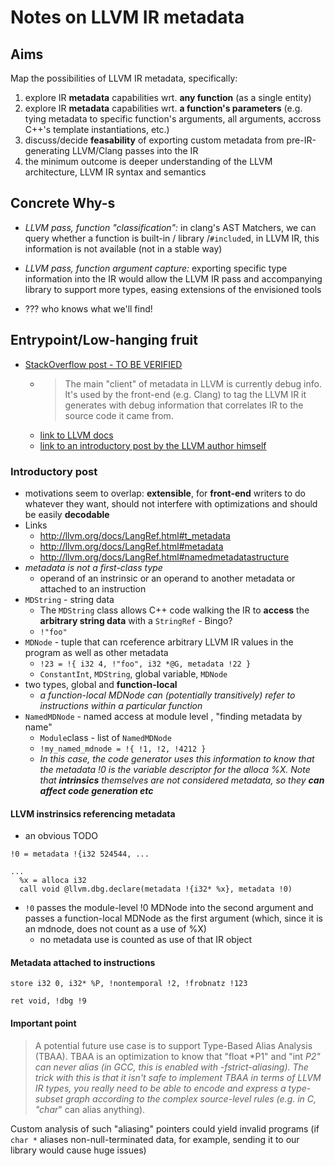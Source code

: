 # Notes on LLVM IR metadata

## Aims

Map the possibilities of LLVM IR metadata, specifically:

1. explore IR **metadata** capabilities wrt. **any function** (as a single entity)
2. explore IR **metadata** capabilities wrt. **a function's parameters** (e.g. tying metadata to specific function's arguments, all arguments, accross C++'s template instantiations, etc.)
3. discuss/decide **feasability** of exporting custom metadata from pre-IR-generating LLVM/Clang passes into the IR
4. the minimum outcome is deeper understanding of the LLVM architecture, LLVM IR syntax and semantics

## Concrete Why-s

* *LLVM pass, function "classification":* in clang's AST Matchers, we can query whether a function is built-in / library /`#include`d, in LLVM IR, this information is not available (not in a stable way)

* *LLVM pass, function argument capture:* exporting specific type information into the IR would allow the LLVM IR pass and accompanying library to support more types, easing extensions of the envisioned tools

* ??? who knows what we'll find!


## Entrypoint/Low-hanging fruit

* [StackOverflow post - TO BE VERIFIED](https://stackoverflow.com/questions/19743861/what-is-llvm-metadata)
    * > The main "client" of metadata in LLVM is currently debug info. It's used by the front-end (e.g. Clang) to tag the LLVM IR it generates with debug information that correlates IR to the source code it came from. 
    * [link to LLVM docs](https://llvm.org/docs/LangRef.html#metadata)
    * [link to an introductory post by the LLVM author himself](https://blog.llvm.org/2010/04/extensible-metadata-in-llvm-ir.html)

### Introductory post

* motivations seem to overlap: **extensible**, for **front-end** writers to do whatever they want, should not interfere with optimizations and should be easily **decodable**
* Links
    * http://llvm.org/docs/LangRef.html#t_metadata
    * http://llvm.org/docs/LangRef.html#metadata
    * http://llvm.org/docs/LangRef.html#namedmetadatastructure
* *metadata is not a first-class type*
    * operand of an instrinsic or an operand to another metadata or attached to an instruction 
* `MDString` - string data
    * The `MDString` class allows C++ code walking the IR to **access** the **arbitrary string data** with a `StringRef` - Bingo?
    * `!"foo"`
* `MDNode` - tuple that can rceference arbitrary LLVM IR values in the program as well as other metadata
    * `!23 = !{ i32 4, !"foo", i32 *@G, metadata !22 }`
    * `ConstantInt`, `MDString`, global variable, `MDNode`
* two types, global and **function-local**
    *  *a function-local MDNode can (potentially transitively) refer to instructions within a particular function*
* `NamedMDNode` - named access at module level , "finding metadata by name"
    * `Module`class - list of `NamedMDNode`
    *  `!my_named_mdnode = !{ !1, !2, !4212 }`
    * *In this case, the code generator uses this information to know that the metadata !0 is the variable descriptor for the alloca %X. Note that **intrinsics** themselves are not considered metadata, so they **can affect code generation etc***

#### LLVM instrinsics referencing metadata

* an obvious TODO

```
!0 = metadata !{i32 524544, ...

...
  %x = alloca i32
  call void @llvm.dbg.declare(metadata !{i32* %x}, metadata !0)
```
* `!0` passes the module-level !0 MDNode into the second argument and passes a function-local MDNode as the first argument (which, since it is an mdnode, does not count as a use of %X)
    * no metadata use is counted as use of that IR object

#### Metadata attached to instructions

```
store i32 0, i32* %P, !nontemporal !2, !frobnatz !123

ret void, !dbg !9
```

#### Important point

> A potential future use case is to support Type-Based Alias Analysis (TBAA). TBAA is an optimization to know that "float *P1" and "int *P2" can never alias (in GCC, this is enabled with -fstrict-aliasing). The trick with this is that it isn't safe to implement TBAA in terms of LLVM IR types, you really need to be able to encode and express a type-subset graph according to the complex source-level rules (e.g. in C, "char*" can alias anything).

Custom analysis of such "aliasing" pointers could yield invalid programs (if `char *` aliases non-null-terminated data, for example, sending it to our library would cause huge issues)
